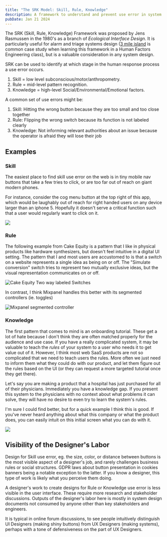```yaml
---
title: "The SRK Model: Skill, Rule, Knowledge"
description: A framework to understand and prevent use error in system designs
pubDate: Jan 21 2024
---
```

The SRK (Skill, Rule, Knowledge) Framework was proposed by Jens Rasmussen in the 1980's as a branch of *Ecological Interface Design*. It is particularly useful for alarm and triage systems design ([3 mile island](https://en.wikipedia.org/wiki/Three_Mile_Island_accident) is common case study when learning this framework in a Human Factors Engineering class), but is a valuable consideration in any system design.

SRK can be used to identify at which stage in the human response process a use error occurs. 

1. Skill = low level subconscious/motor/anthropometry.
2. Rule = mid-level pattern recognition.
3. Knowledge = high-level Social/Environmental/Emotional factors.

A common set of use errors might be:

1. Skill: Hitting the wrong button because they are too small and too close together
2. Rule: Flipping the wrong switch because its function is not labeled clearly
3. Knowledge: Not informing relevant authorities about an issue because the operator is afraid they will lose their job

## Examples

### Skill

The easiest place to find skill use error on the web is in tiny mobile nav buttons that take a few tries to click, or are too far out of reach on giant modern phones.

For instance, consider the cog menu button at the top right of this app, which would be laughably out of reach for right handed users on any device larger than an iphone 5. Hopefully it doesn't serve a critical function such that a user would regularly want to click on it.

![](/images/buddy-ios-14.png)

### Rule

The following example from Cake Equity is a pattern that I like in physical products like hardware synthesizers, but doesn't feel intuitive in a digital UI setting. The pattern that I and most users are accustomed to is that a switch on a website represents a single idea as being on or off. The "Simulate conversion" switch tries to represent two mutually exclusive ideas, but the visual representation communicates on or off. 

![Cake Equity Two way labeled Switches](/images/cake-equity-web-285.png)

In contrast, I think Mixpanel handles this better with its segmented controllers (ie. toggles)

![Mixpanel segmented controller](/images/screen-shot-2024-01-23-at-21.40.52.png)

### Knowledge

The first pattern that comes to mind is an onboarding tutorial. These get a lot of hate because I don't think they are often matched properly for the audience and use case. If you have a really complicated system, it may be valuable to teach the *rules* of your system to a user who needs it to get value out of it. However, I think most web SaaS products are not so complicated that we need to teach users the rules. More often we just need to inform them what they could do with our product, and let them figure out the rules based on the UI (or they can request a more targeted tutorial once they get there). 

Let's say you are making a product that a hospital has just purchased for all of their physicians. Immediately you have a knowledge gap. If you present this system to the physicians with no context about what problems it can solve, they will have no desire to even try to learn the system's rules.

I'm sure I could find better, but for a quick example I think this is good. If you've never heard anything about what this company or what the product does, you can easily intuit on this initial screen what you can do with it.

![](/images/user-interviews-web-12.png)

## Visibility of the Designer's Labor

Design for Skill use error, eg. the size, color, or distance between buttons is the most visible aspect of a designer's job, and rarely challenges business rules or social structures. GDPR laws about button presentation in cookies banners being a notable exception to the latter. If you know a designer, this type of work is likely what you perceive them doing.

A designer's work to create designs for Rule or Knowledge use error is less visible in the user interface. These require more research and stakeholder discussions. Outputs of the designer's labor here is mostly in system design documents not consumed by anyone other than key stakeholders and engineers. 

It is typical in online forum discussions, to see people intuitively distinguish UI Designers (making shiny buttons) from UX Designers (making systems), perhaps with a tone of defensiveness on the part of UX Designers.